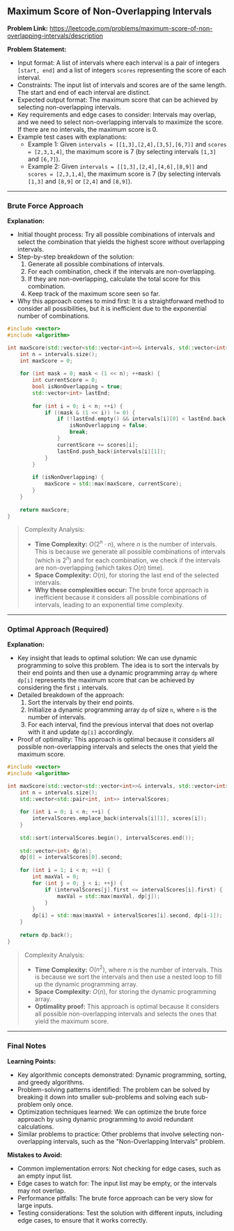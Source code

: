 ## Maximum Score of Non-Overlapping Intervals
**Problem Link:** https://leetcode.com/problems/maximum-score-of-non-overlapping-intervals/description

**Problem Statement:**
- Input format: A list of intervals where each interval is a pair of integers `[start, end]` and a list of integers `scores` representing the score of each interval.
- Constraints: The input list of intervals and scores are of the same length. The start and end of each interval are distinct.
- Expected output format: The maximum score that can be achieved by selecting non-overlapping intervals.
- Key requirements and edge cases to consider: Intervals may overlap, and we need to select non-overlapping intervals to maximize the score. If there are no intervals, the maximum score is 0.
- Example test cases with explanations:
  - Example 1: Given `intervals = [[1,3],[2,4],[3,5],[6,7]]` and `scores = [2,3,1,4]`, the maximum score is 7 (by selecting intervals `[1,3]` and `[6,7]`).
  - Example 2: Given `intervals = [[1,3],[2,4],[4,6],[8,9]]` and `scores = [2,3,1,4]`, the maximum score is 7 (by selecting intervals `[1,3]` and `[8,9]` or `[2,4]` and `[8,9]`).

---

### Brute Force Approach

**Explanation:**
- Initial thought process: Try all possible combinations of intervals and select the combination that yields the highest score without overlapping intervals.
- Step-by-step breakdown of the solution:
  1. Generate all possible combinations of intervals.
  2. For each combination, check if the intervals are non-overlapping.
  3. If they are non-overlapping, calculate the total score for this combination.
  4. Keep track of the maximum score seen so far.
- Why this approach comes to mind first: It is a straightforward method to consider all possibilities, but it is inefficient due to the exponential number of combinations.

```cpp
#include <vector>
#include <algorithm>

int maxScore(std::vector<std::vector<int>>& intervals, std::vector<int>& scores) {
    int n = intervals.size();
    int maxScore = 0;
    
    for (int mask = 0; mask < (1 << n); ++mask) {
        int currentScore = 0;
        bool isNonOverlapping = true;
        std::vector<int> lastEnd;
        
        for (int i = 0; i < n; ++i) {
            if ((mask & (1 << i)) != 0) {
                if (!lastEnd.empty() && intervals[i][0] < lastEnd.back()) {
                    isNonOverlapping = false;
                    break;
                }
                currentScore += scores[i];
                lastEnd.push_back(intervals[i][1]);
            }
        }
        
        if (isNonOverlapping) {
            maxScore = std::max(maxScore, currentScore);
        }
    }
    
    return maxScore;
}
```

> Complexity Analysis:
> - **Time Complexity:** $O(2^n \cdot n)$, where $n$ is the number of intervals. This is because we generate all possible combinations of intervals (which is $2^n$) and for each combination, we check if the intervals are non-overlapping (which takes $O(n)$ time).
> - **Space Complexity:** $O(n)$, for storing the last end of the selected intervals.
> - **Why these complexities occur:** The brute force approach is inefficient because it considers all possible combinations of intervals, leading to an exponential time complexity.

---

### Optimal Approach (Required)

**Explanation:**
- Key insight that leads to optimal solution: We can use dynamic programming to solve this problem. The idea is to sort the intervals by their end points and then use a dynamic programming array `dp` where `dp[i]` represents the maximum score that can be achieved by considering the first `i` intervals.
- Detailed breakdown of the approach:
  1. Sort the intervals by their end points.
  2. Initialize a dynamic programming array `dp` of size `n`, where `n` is the number of intervals.
  3. For each interval, find the previous interval that does not overlap with it and update `dp[i]` accordingly.
- Proof of optimality: This approach is optimal because it considers all possible non-overlapping intervals and selects the ones that yield the maximum score.

```cpp
#include <vector>
#include <algorithm>

int maxScore(std::vector<std::vector<int>>& intervals, std::vector<int>& scores) {
    int n = intervals.size();
    std::vector<std::pair<int, int>> intervalScores;
    
    for (int i = 0; i < n; ++i) {
        intervalScores.emplace_back(intervals[i][1], scores[i]);
    }
    
    std::sort(intervalScores.begin(), intervalScores.end());
    
    std::vector<int> dp(n);
    dp[0] = intervalScores[0].second;
    
    for (int i = 1; i < n; ++i) {
        int maxVal = 0;
        for (int j = 0; j < i; ++j) {
            if (intervalScores[j].first <= intervalScores[i].first) {
                maxVal = std::max(maxVal, dp[j]);
            }
        }
        dp[i] = std::max(maxVal + intervalScores[i].second, dp[i-1]);
    }
    
    return dp.back();
}
```

> Complexity Analysis:
> - **Time Complexity:** $O(n^2)$, where $n$ is the number of intervals. This is because we sort the intervals and then use a nested loop to fill up the dynamic programming array.
> - **Space Complexity:** $O(n)$, for storing the dynamic programming array.
> - **Optimality proof:** This approach is optimal because it considers all possible non-overlapping intervals and selects the ones that yield the maximum score.

---

### Final Notes

**Learning Points:**
- Key algorithmic concepts demonstrated: Dynamic programming, sorting, and greedy algorithms.
- Problem-solving patterns identified: The problem can be solved by breaking it down into smaller sub-problems and solving each sub-problem only once.
- Optimization techniques learned: We can optimize the brute force approach by using dynamic programming to avoid redundant calculations.
- Similar problems to practice: Other problems that involve selecting non-overlapping intervals, such as the "Non-Overlapping Intervals" problem.

**Mistakes to Avoid:**
- Common implementation errors: Not checking for edge cases, such as an empty input list.
- Edge cases to watch for: The input list may be empty, or the intervals may not overlap.
- Performance pitfalls: The brute force approach can be very slow for large inputs.
- Testing considerations: Test the solution with different inputs, including edge cases, to ensure that it works correctly.